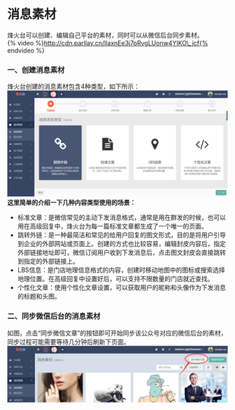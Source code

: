 # 消息素材

烽火台可以创建、编辑自己平台的素材，同时可以从微信后台同步素材。  
{% video %}http://cdn.parllay.cn/llaxnEe3j7pRvgLUonw4YIKO\_jcf{% endvideo %}

### 一、创建消息素材

烽火台创建的消息素材包含4种类型，如下所示：![](/assets/1516352914%281%29.png)**这里简单的介绍一下几种内容类型使用的场景：**

* 标准文章：是微信常见的主动下发消息格式，通常是用在群发的时候，也可以用在高级回复中，烽火台为每一篇标准文章都生成了一个唯一的页面。
* 跳转外链：是一种最简洁和常见的给用户回复的图文形式，目的是将用户引导到企业的外部网站或页面上。创建的方式也比较容易，编辑封皮内容后，指定外部链接地址即可，微信订阅用户收到下发消息后，点击图文封皮会直接跳转到指定的外部链接上。
* LBS信息：是门店地理信息格式的内容，创建时移动地图中的图标或搜索选择地理位置。在高级回复中设置好后，可以支持不限数量的门店就近查找。
* 个性化文章：使用个性化文章设置，可以获取用户的昵称和头像作为下发消息的标题和头图。

### 二、同步微信后台的消息素材

如图，点击“同步微信文章”的按钮即可开始同步该公众号对应的微信后台的素材，同步过程可能需要等待几分钟后刷新下页面。![](/assets/1516353863%281%29.png)


